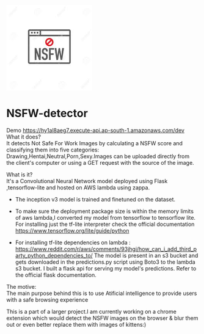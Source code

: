 ![](nsfw.jpeg)
# NSFW-detector
Demo https://hy1al8aeg7.execute-api.ap-south-1.amazonaws.com/dev   
 What it does?  
It detects Not Safe For Work Images by calculating a NSFW score and classifying them into five categories:     Drawing,Hentai,Neutral,Porn,Sexy.Images can be uploaded directly from the client's computer or using a GET request with the source of the image.  

What is it?  
It's a Convolutional Neural Network model deployed using Flask ,tensorflow-lite and hosted on AWS lambda using zappa.

* The inception v3 model is trained and finetuned on the dataset.  

* To make sure the deployment package size is within the memory limits of aws lambda,I converted my model from tensorflow to tensorflow lite. For installing just the tf-lite interpreter check the official documentation https://www.tensorflow.org/lite/guide/python  
* For installing tf-lite dependencies on lambda : https://www.reddit.com/r/aws/comments/93jhgi/how_can_i_add_third_party_python_dependencies_to/
The model is present in an s3 bucket and gets downloaded in the predictions.py script using Boto3 to the lambda s3 bucket.
I built a flask api for serving my model's predictions. Refer to the official flask documentation. 


The motive:  
The main purpose behind this is to use Atificial intelligence to provide users with a safe browsing experience  

This is a part of a larger project.I am currently working on a chrome extension which would detect the NSFW images on the browser & blur them out or even better replace them with images of kittens:)
 
  
  
  

